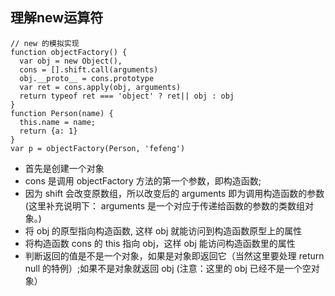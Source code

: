 ## 理解new运算符

```
// new 的模拟实现
function objectFactory() {
  var obj = new Object(),
  cons = [].shift.call(arguments)
  obj.__proto__ = cons.prototype
  var ret = cons.apply(obj, arguments)
  return typeof ret === 'object' ? ret|| obj : obj
}
function Person(name) {
  this.name = name;
  return {a: 1}
}
var p = objectFactory(Person, 'fefeng')

```  
* 首先是创建一个对象
* cons 是调用 objectFactory 方法的第一个参数，即构造函数; 
* 因为 shift 会改变原数组，所以改变后的 arguments 即为调用构造函数的参数 (这里补充说明下： arguments 是一个对应于传递给函数的参数的类数组对象。)
* 将 obj 的原型指向构造函数, 这样 obj 就能访问到构造函数原型上的属性
* 将构造函数 cons 的 this 指向 obj，这样 obj 能访问构造函数里的属性
* 判断返回的值是不是一个对象，如果是对象即返回它（当然这里要处理 return null 的特例）;如果不是对象就返回 obj (注意：这里的 obj 已经不是一个空对象）
